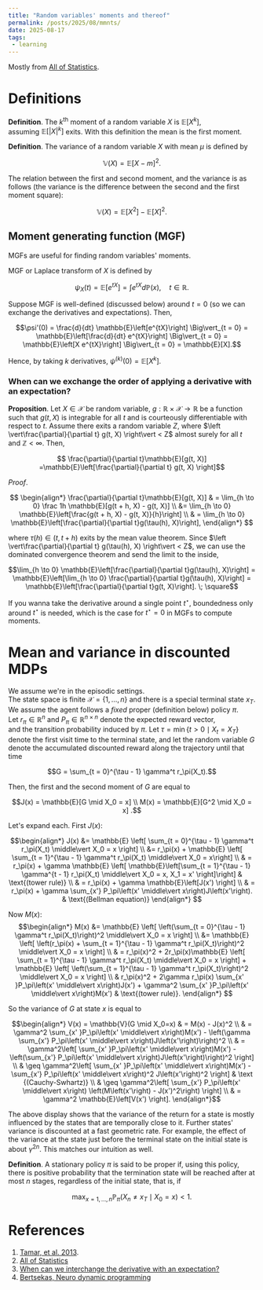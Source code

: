 ```yaml
---
title: "Random variables' moments and thereof" 
permalink: /posts/2025/08/mmnts/ 
date: 2025-08-17 
tags:  
 - learning
---
```


Mostly from [All of Statistics](https://www.stat.cmu.edu/~brian/valerie/617-2022/0%20-%20books/2004%20-%20wasserman%20-%20all%20of%20statistics.pdf).

# Definitions   
  
__Definition__. The $k^{\text{th}}$ moment of a random variable $X$ is $\mathbb{E}\left[X^k\right]$,  
assuming $\mathbb{E}\left[\lvert X \rvert^k\right]$ exits. With this definition the mean is the first moment.  
  
__Definition__. The variance of a random variable $X$ with mean $\mu$ is defined by  
  
$$\mathbb{V}(X) = \mathbb{E}[X - m]^2.$$  
  
The relation between the first and second moment, and the variance is as follows (the variance is the difference between the second and the first moment square):  
  
$$\mathbb{V}(X) = \mathbb{E}[X^2] - \mathbb{E}[X]^2 .$$  
  
## Moment generating function (MGF) 
  
MGFs are useful for finding random variables' moments. 

MGF or Laplace transform of $X$ is defined by

$$\psi_X(t) = \mathbb{E}\left[e^{tX}\right] = \int e^{tX} d\mathbb{P}(x), \quad t \in \mathbb{R}.$$

Suppose MGF is well-defined (discussed below) around $t = 0$ (so we can exchange the derivatives and expectations). Then, 

$$\psi'(0) = \frac{d}{dt} \mathbb{E}\left[e^{tX}\right]  \Big\vert_{t = 0} = \mathbb{E}\left[\frac{d}{dt} e^{tX}\right]  \Big\vert_{t = 0} = \mathbb{E}\left[X e^{tX}\right]  \Big\vert_{t = 0} = \mathbb{E}[X].$$

Hence, by taking $k$ derivatives, $\psi^{(k)}(0) = \mathbb{E}\left[X^k \right]$.

### When can we exchange the order of applying a derivative with an expectation? 
  
  __Proposition__. Let $X \in \mathcal{X}$ be random variable, $g: \mathbb{R} \times \mathcal{X} \to \mathbb{R}$ be a function such that $g(t, X)$ is integrable for all $t$ and is courteously differentiable with respect to $t$. Assume there exits a random variable $Z$, where $\left \vert\frac{\partial}{\partial t} g(t, X) \right\vert < Z$ almost surely for all $t$ and $\mathbb{Z} < \infty$. Then,

$$ \frac{\partial}{\partial t}\mathbb{E}[g(t, X)] =\mathbb{E}\left[\frac{\partial}{\partial t} g(t, X) \right]$$

_Proof_.

$$
\begin{align*}
 \frac{\partial}{\partial t}\mathbb{E}[g(t, X)] & = \lim_{h \to 0} \frac 1h \mathbb{E}[g(t + h, X) - g(t, X)] \\ 
 &= \lim_{h \to 0} \mathbb{E}\left[\frac{g(t + h, X) - g(t, X)}{h}\right] \\
 & = \lim_{h \to 0} \mathbb{E}\left[\frac{\partial}{\partial t}g(\tau(h), X)\right], 
\end{align*}
$$

where $\tau(h) \in (t, t + h)$ exits by the mean value theorem. Since $\left \vert\frac{\partial}{\partial t} g(\tau(h), X) \right\vert < Z$, we can use the dominated convergence theorem and send the limit to the inside,

$$\lim_{h \to 0} \mathbb{E}\left[\frac{\partial}{\partial t}g(\tau(h), X)\right] = \mathbb{E}\left[\lim_{h \to 0} \frac{\partial}{\partial t}g(\tau(h), X)\right] = \mathbb{E}\left[\frac{\partial}{\partial t}g(t, X)\right]. \; \square$$

If you wanna take the derivative around a single point $t^\star$, boundedness only around $t^\star$ is needed,
which is the case for $t^\star=0$ in MGFs to compute moments.
  
# Mean and variance in discounted MDPs  
  
We assume we're in the episodic settings.  
The state space is finite $\mathcal{X} = \{1, \dots, n\}$ and there is a special terminal state $x_T$.  
We assume the agent follows a _fixed_ proper (definition below) policy $\pi$.  
Let $r_\pi \in \mathbb{R}^n$ and $P_\pi \in \mathbb{R}^{n \times n}$ denote the expected reward vector,  
and the transition probability induced by $\pi$. Let $\tau = \min \{t > 0 \mid X_t = X_T \}$ denote the first visit time to the terminal state, and let the random variable $G$ denote the accumulated discounted reward along the trajectory until that time  
  
$$G = \sum_{t = 0}^{\tau - 1} \gamma^t r_\pi(X_t).$$  
  
Then, the first and the second moment of $G$ are equal to  
  
$$J(x) = \mathbb{E}[G \mid X_0 = x] \\  
M(x) = \mathbb{E}[G^2 \mid X_0 = x] .$$  
  
Let's expand each. First $J(x)$:  
  
$$\begin{align*}   
J(x)  &= \mathbb{E} \left[ \sum_{t = 0}^{\tau - 1} \gamma^t r_\pi(X_t) \middle\vert X_0 = x \right] \\  
&= r_\pi(x) + \mathbb{E} \left[ \sum_{t = 1}^{\tau - 1} \gamma^t r_\pi(X_t) \middle\vert X_0 = x\right] \\  
& = r_\pi(x) + \gamma \mathbb{E} \left[ \mathbb{E}\left[\sum_{t = 1}^{\tau - 1} \gamma^{t - 1} r_\pi(X_t) \middle\vert X_0 = x, X_1 = x' \right]\right] & \text{(tower rule)} \\  
& = r_\pi(x) + \gamma \mathbb{E}\left[J(x') \right] \\  
& = r_\pi(x) + \gamma \sum_{x'} P_\pi\left(x' \middle\vert x\right)J\left(x'\right). &  \text{(Bellman equation)}  
\end{align*} $$  
  
Now $M(x)$:  
$$\begin{align*}   
M(x)  &= \mathbb{E} \left[ \left(\sum_{t = 0}^{\tau - 1} \gamma^t r_\pi(X_t)\right)^2 \middle\vert X_0 = x \right] \\  
&= \mathbb{E} \left[ \left(r_\pi(x) + \sum_{t = 1}^{\tau - 1} \gamma^t r_\pi(X_t)\right)^2 \middle\vert X_0 = x \right] \\  
& = r_\pi(x)^2 + 2r_\pi(x)\mathbb{E} \left[  \sum_{t = 1}^{\tau - 1} \gamma^t r_\pi(X_t) \middle\vert X_0 = x \right] + \mathbb{E} \left[ \left(\sum_{t = 1}^{\tau - 1} \gamma^t r_\pi(X_t)\right)^2 \middle\vert X_0 = x \right] \\  
& r_\pi(x)^2 + 2\gamma r_\pi(x) \sum_{x' }P_\pi\left(x' \middle\vert x\right)J(x') + \gamma^2 \sum_{x' }P_\pi\left(x' \middle\vert x\right)M(x') & \text{(tower rule)}.  
\end{align*} $$  
  
So the variance of $G$ at state $x$ is equal to  
  
$$\begin{align*}  
V(x) = \mathbb{V}(G \mid X_0=x) & = M(x) - J(x)^2  \\  
& = \gamma^2 \sum_{x' }P_\pi\left(x' \middle\vert x\right)M(x') - \left(\gamma \sum_{x'} P_\pi\left(x' \middle\vert x\right)J\left(x'\right)\right)^2 \\   
& = \gamma^2\left[ \sum_{x' }P_\pi\left(x' \middle\vert x\right)M(x')  - \left(\sum_{x'} P_\pi\left(x' \middle\vert x\right)J\left(x'\right)\right)^2 \right] \\  
& \geq \gamma^2\left[ \sum_{x' }P_\pi\left(x' \middle\vert x\right)M(x')  - \sum_{x'} P_\pi\left(x' \middle\vert x\right)^2 J\left(x'\right)^2 \right] & \text {(Cauchy-Swhartz)} \\  
& \geq \gamma^2\left[ \sum_{x'} P_\pi\left(x' \middle\vert x\right) \left(M\left(x'\right) - J(x')^2\right) \right] \\  
& = \gamma^2 \mathbb{E}\left[V(x') \right].  
\end{align*}$$  
  
The above display shows that the variance of the return for a state is mostly influenced by the states that are temporally close to it. Further states' variance is discounted at a fast geometric rate. For example, the effect of the variance at the state just before the terminal state on the initial state is about $\gamma^{2n}$. This matches our intuition as well.   
  
__Definition__. A stationary policy $\pi$ is said to be proper if, using this policy, there is positive probability that the termination state will be reached after at most $n$ stages, regardless of the initial state, that is, if  
  
$$\begin{equation*}  
\max_{x = 1, \dots, n} \mathbb{P}_{\pi} \left( X_n \neq x_T \mid X_0=x\right) < 1  
\end{equation*}.$$


# References
1. [Tamar, et al. 2013](https://jmlr.org/papers/volume17/14-335/14-335.pdf).  
2. [All of Statistics](https://www.stat.cmu.edu/~brian/valerie/617-2022/0%20-%20books/2004%20-%20wasserman%20-%20all%20of%20statistics.pdf)
3. [When can we interchange the derivative with an expectation?](https://math.stackexchange.com/a/1986477/950224)
4. [Bertsekas, Neuro dynamic programming](https://web.mit.edu/dimitrib/www/NDP.pdf)
